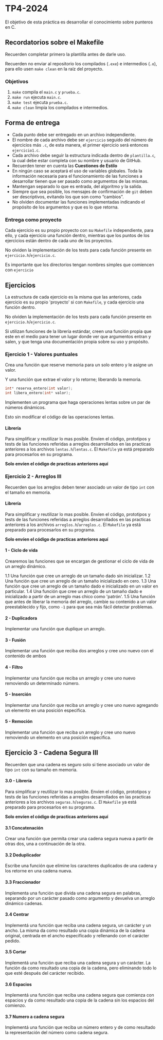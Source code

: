 # TP4-2024

El objetivo de esta práctica es desarrollar el conocimiento sobre punteros en C.

## Recordatorios sobre el Makefile
Recuerden completar primero la plantilla antes de darle uso.

Recuerden no enviar al repositorio los compilados (`.exe`) 
e intermedios (`.o`), para ello usen `make clean` en la raíz del
proyecto.

### Objetivos

1. `make` compila el `main.c` y `prueba.c`.
2. `make run` ejecuta `main.c`.
3. `make test` ejecuta `prueba.c`.
4. `make clean` limpia los compilados e intermedios.

## Forma de entrega

* Cada punto debe ser entregado en un archivo independiente.
* El nombre de cada archivo debe ser `ejercicio` seguido del número de ejercicios más `.c`, de esta manera, el primer ejercicio será entonces `ejercicio1.c`.
* Cada archivo debe seguir la estructura indicada dentro de `plantilla.c`, la cual debe estar completa con su nombre y usuario de GitHub.
* Recuerden tener en cuenta las **Cuestiones de Estilo**
* En ningún caso se aceptará el uso de variables globales. Toda la información necesaria para el funcionamiento de las funciones a desarrollar tienen que ser pasado como argumentos de las mismas.
* Mantengan separado lo que es entrada, del algoritmo y la salida.
* Siempre que sea posible, los mensajes de confirmación de `git` deben ser descriptivos, evitando los que son como “cambios”.
* No olviden documentar las funciones implementadas indicando el propósito de los argumentos y que es lo que retorna.

### Entrega como proyecto
Cada ejercicio es su propio proyecto con su `Makefile` independiente, para ello, y cada ejercicio una función dentro, mientras que los puntos de
los ejercicios están dentro de cada uno de los proyectos.

No olviden la implementación de los tests para cada función presente en `ejercicio.h`/`ejercicio.c`.

Es importante que los directorios tengan nombres simples que comiencen con `ejercicio`

## Ejercicios
La estructura de cada ejercicio es la misma que las anteriores, cada ejercicio es su propio 'proyecto' si con `Makefile`, y cada ejercicio una función dentro.

No olviden la implementación de los tests para cada función presente en `ejercicio.h`/`ejercicio.c`.

Si utilizan funciones de la librería estándar, creen una función propia que este en el medio para tener un lugar donde ver que
argumentos entran y salen, y que tenga una documentación propia sobre su uso y propósito.

### Ejercicio 1 - Valores puntuales

Crea una función que reserve memoria para un solo entero y le asigne un valor.

Y una función que extrae el valor y lo retorne; liberando la memoria.

```C
int* reserva_entero(int valor);
int libera_entero(int* valor);
```

Implementen un programa que haga operaciones lentas sobre un par de números dinámicos.

Esto sin modificar el código de las operaciones lentas.

#### Librería
Para simplificar y reutilizar lo mas posible. Envíen el código, prototipos y tests de las funciones referidas a arreglos desarrollados en las practicas anteriores a los archivos `lentas.h`/`lentas.c`. El `Makefile` ya está preparado para procesarlos en su programa.

**Solo envíen el código de practicas anteriores aquí**

### Ejercicio 2 - Arreglos III

Recuerden que los arreglos deben tener asociado un valor de tipo `int` con el tamaño en memoria.

#### Librería
Para simplificar y reutilizar lo mas posible. Envíen el código, prototipos y tests de las funciones referidas a arreglos desarrollados en las practicas anteriores a los archivos `arreglos.h`/`arreglos.c`. El `Makefile` ya está preparado para procesarlos en su programa.

**Solo envíen el código de practicas anteriores aquí**

#### 1 - Ciclo de vida
Crearemos las funciones que se encargan de gestionar el ciclo de vida de un arreglo dinámico.

1.1 Una función que cree un arreglo de un tamaño dado sin inicializar.
1.2 Una función que cree un arreglo de un tamaño inicializado en cero.
1.3 Una función que cree un arreglo de un tamaño dado e inicializado en un valor en particular.
1.4 Una función que cree un arreglo de un tamaño dado e inicializado a partir de un arreglo mas chico como 'patrón'.
1.5 Una función que antes de liberar la memoria del arreglo, cambie su contenido a un valor preestablecido y fijo, como `-1` para que sea más fácil detectar problemas.

#### 2 - Duplicadora
Implementar una función que duplique un arreglo.

#### 3 - Fusión
Implementar una función que reciba dos arreglos y cree uno nuevo con el contenido de ambos

#### 4 - Filtro
Implementar una función que reciba un arreglo y cree uno nuevo removiendo un determinado número.

#### 5 - Inserción
Implementar una función que reciba un arreglo y cree uno nuevo agregando un elemento en una posición especifica.

#### 5 - Remoción
Implementar una función que reciba un arreglo y cree uno nuevo removiendo un elemento en una posición especifica.

## Ejercicio 3 - Cadena Segura III

Recuerden que una cadena es seguro solo si tiene asociado un valor de tipo `int` con su tamaño en memoria.

#### 3.0 - Librería
Para simplificar y reutilizar lo mas posible. Envíen el código, prototipos y tests de las funciones referidas a arreglos desarrollados en las practicas anteriores a los archivos `seguras.h`/`seguras.c`. El `Makefile` ya está preparado para procesarlos en su programa.

**Solo envíen el código de practicas anteriores aquí**

#### 3.1 Concatenación
Crear una función que permita crear una cadena segura nueva a partir de otras dos, una a continuación de la otra.

#### 3.2 Deduplicador
Escribe una función que elimine los caracteres duplicados de una cadena y los retorne en una cadena nueva.

#### 3.3 Fraccionador
Implementa una función que divida una cadena segura en palabras, separando por un carácter pasado como argumento y devuelva un arreglo dinámico cadenas.

#### 3.4 Centrar
Implementá una función que reciba una cadena segura, un carácter y un ancho. La misma da como resultado una copia dinámica de la cadena original, centrada en el ancho especificado y rellenando con el carácter pedido.

#### 3.5 Cortar
Implementá una función que reciba una cadena segura y un carácter. La función da como resultado una copia de la cadena, pero eliminando todo lo que esté después del carácter recibido.

#### 3.6 Espacios
Implementá una función que reciba una cadena segura que comienza con espacios y da como resultado una copia de la cadena sin los espacios del comienzo.

#### 3.7 Numero a cadena segura
Implementá una función que reciba un número entero y de como resultado la representación del número como cadena segura.